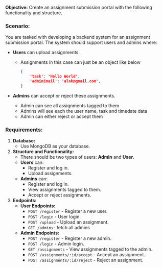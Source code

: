 **Objective:**
Create an assignment submission portal with the following functionality and structure.

### Scenario:

You are tasked with developing a backend system for an assignment submission portal. The system should support users and admins where:

- **Users** can upload assignments.
    - Assignments in this case can just be an object like below
        
        ```json
        {
            'task': 'Hello World',
            'adminEmail': 'alok@gmail.com',
        }
        ```
        
- **Admins** can accept or reject these assignments.
    - Admin can see all assignments tagged to them
    - Admins will see each the user name, task and timedate data
    - Admin can either reject or accept them

### Requirements:

1. **Database:**
    - Use MongoDB as your database.
2. **Structure and Functionality:**
    - There should be two types of users: **Admin** and **User**.
    - **Users** can:
        - Register and log in.
        - Upload assignments.
    - **Admins** can:
        - Register and log in.
        - View assignments tagged to them.
        - Accept or reject assignments.
3. **Endpoints:**
    - **User Endpoints:**
        - `POST /register` - Register a new user.
        - `POST /login` - User login.
        - `POST /upload` - Upload an assignment.
        - `GET /admins`- fetch all admins
    - **Admin Endpoints:**
        - `POST /register` - Register a new admin.
        - `POST /login` - Admin login.
        - `GET /assignments` - View assignments tagged to the admin.
        - `POST /assignments/:id/accept` - Accept an assignment.
        - `POST /assignments/:id/reject` - Reject an assignment.
